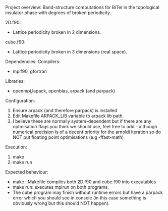 Project overview:
Band-structure computations for BiTeI in the topological insulator phase with degrees of broken periodicity. 

2D.f90:
 - Lattice periodicity broken in 2 dimensions.

cube.f90:
- Lattice periodicity broken in 3 dimensions (real space).

Dependencies: 
Compilers: 
- mpif90, gfortran
  
Libraries:
- openmpi,lapack, openblas, arpack (and parpack)

Configuration:
1. Ensure arpack (and therefore parpack) is installed
2. Edit Makefile ARPACK_LIB variable to arpack lib path.
3. I believe these are normally system-dependent but if there are any optmisation flags you think we should use, feel free to add - although numerical precision is of a decent priority for the arnoldi iteration so do NOT put floating point optimisations (e.g -ffast-math)

Execution:
1. make
2. make run

Expected behaviour:
- make : Makefile compiles both 2D.f90 and cube.f90 into executables
- make run: executes mpirun on both programs.
- The cube program may finish without runtime errors but have a parpack error which you should see in console (in this case something is obviously wrong but this should NOT happen).
